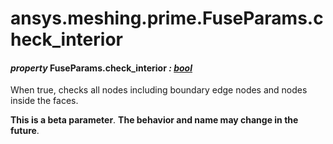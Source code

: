 # ansys.meshing.prime.FuseParams.check_interior

<a id="ansys.meshing.prime.FuseParams.check_interior"></a>

#### *property* FuseParams.check_interior *: [bool](https://docs.python.org/3.11/library/functions.html#bool)*

When true, checks all nodes including boundary edge nodes and nodes inside the faces.

**This is a beta parameter**. **The behavior and name may change in the future**.

<!-- !! processed by numpydoc !! -->
